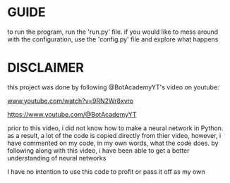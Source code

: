 # GUIDE

to run the program, run the 'run.py' file.
if you would like to mess around with the configuration, use the 'config.py' file and explore what happens


# DISCLAIMER

this project was done by following @BotAcademyYT's video on youtube:

www.youtube.com/watch?v=9RN2Wr8xvro

https://www.youtube.com/@BotAcademyYT

prior to this video, i did not know how to make a neural network in Python.
as a result, a lot of the code is copied directly from thier video, however, i have commented on my code, in my own words, what the code does.
by following along with this video, i have been able to get a better understanding of neural networks

I have no intention to use this code to profit or pass it off as my own
